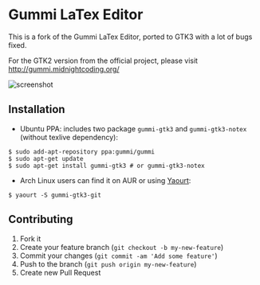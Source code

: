 Gummi LaTex Editor
==================
This is a fork of the Gummi LaTex Editor, ported to GTK3 with a lot of bugs fixed.

For the GTK2 version from the official project, please visit http://gummi.midnightcoding.org/

![screenshot](https://raw.github.com/aitjcize/Gummi/master/wiki/gtk3-screenshot.png)

Installation
------------
* Ubuntu PPA: includes two package `gummi-gtk3` and `gummi-gtk3-notex` (without texlive
  dependency):  
```shell
$ sudo add-apt-repository ppa:gummi/gummi 
$ sudo apt-get update 
$ sudo apt-get install gummi-gtk3 # or gummi-gtk3-notex
```

* Arch Linux users can find it on AUR or using [Yaourt](https://wiki.archlinux.org/index.php/Yaourt):  
```shell
$ yaourt -S gummi-gtk3-git
```

Contributing
------------
1. Fork it
2. Create your feature branch (`git checkout -b my-new-feature`)
3. Commit your changes (`git commit -am 'Add some feature'`)
4. Push to the branch (`git push origin my-new-feature`)
5. Create new Pull Request
